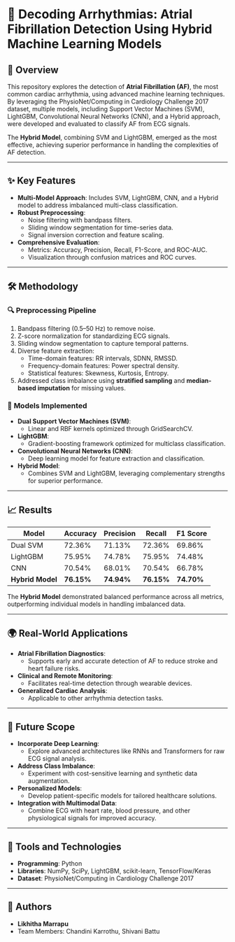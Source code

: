 # 💓 Decoding Arrhythmias: Atrial Fibrillation Detection Using Hybrid Machine Learning Models

## 🌟 Overview
This repository explores the detection of **Atrial Fibrillation (AF)**, the most common cardiac arrhythmia, using advanced machine learning techniques. By leveraging the PhysioNet/Computing in Cardiology Challenge 2017 dataset, multiple models, including Support Vector Machines (SVM), LightGBM, Convolutional Neural Networks (CNN), and a Hybrid approach, were developed and evaluated to classify AF from ECG signals.

The **Hybrid Model**, combining SVM and LightGBM, emerged as the most effective, achieving superior performance in handling the complexities of AF detection.

---

## ✨ Key Features
- **Multi-Model Approach**: Includes SVM, LightGBM, CNN, and a Hybrid model to address imbalanced multi-class classification.
- **Robust Preprocessing**:
  - Noise filtering with bandpass filters.
  - Sliding window segmentation for time-series data.
  - Signal inversion correction and feature scaling.
- **Comprehensive Evaluation**:
  - Metrics: Accuracy, Precision, Recall, F1-Score, and ROC-AUC.
  - Visualization through confusion matrices and ROC curves.

---

## 🛠️ Methodology
### 🔍 **Preprocessing Pipeline**
1. Bandpass filtering (0.5–50 Hz) to remove noise.
2. Z-score normalization for standardizing ECG signals.
3. Sliding window segmentation to capture temporal patterns.
4. Diverse feature extraction:
   - Time-domain features: RR intervals, SDNN, RMSSD.
   - Frequency-domain features: Power spectral density.
   - Statistical features: Skewness, Kurtosis, Entropy.
5. Addressed class imbalance using **stratified sampling** and **median-based imputation** for missing values.

### 🤖 **Models Implemented**
- **Dual Support Vector Machines (SVM)**:
  - Linear and RBF kernels optimized through GridSearchCV.
- **LightGBM**:
  - Gradient-boosting framework optimized for multiclass classification.
- **Convolutional Neural Networks (CNN)**:
  - Deep learning model for feature extraction and classification.
- **Hybrid Model**:
  - Combines SVM and LightGBM, leveraging complementary strengths for superior performance.

---

## 📈 Results
| **Model**        | **Accuracy** | **Precision** | **Recall** | **F1 Score** |
|-------------------|--------------|---------------|------------|--------------|
| Dual SVM         | 72.36%       | 71.13%        | 72.36%     | 69.86%       |
| LightGBM         | 75.95%       | 74.78%        | 75.95%     | 74.48%       |
| CNN              | 70.54%       | 68.01%        | 70.54%     | 66.78%       |
| **Hybrid Model** | **76.15%**   | **74.94%**    | **76.15%** | **74.70%**   |

The **Hybrid Model** demonstrated balanced performance across all metrics, outperforming individual models in handling imbalanced data.

---

## 🌍 Real-World Applications
- **Atrial Fibrillation Diagnostics**:
  - Supports early and accurate detection of AF to reduce stroke and heart failure risks.
- **Clinical and Remote Monitoring**:
  - Facilitates real-time detection through wearable devices.
- **Generalized Cardiac Analysis**:
  - Applicable to other arrhythmia detection tasks.

---

## 🚀 Future Scope
- **Incorporate Deep Learning**:
  - Explore advanced architectures like RNNs and Transformers for raw ECG signal analysis.
- **Address Class Imbalance**:
  - Experiment with cost-sensitive learning and synthetic data augmentation.
- **Personalized Models**:
  - Develop patient-specific models for tailored healthcare solutions.
- **Integration with Multimodal Data**:
  - Combine ECG with heart rate, blood pressure, and other physiological signals for improved accuracy.

---

## 🔧 Tools and Technologies
- **Programming**: Python
- **Libraries**: NumPy, SciPy, LightGBM, scikit-learn, TensorFlow/Keras
- **Dataset**: PhysioNet/Computing in Cardiology Challenge 2017

---

## 📜 Authors
- **Likhitha Marrapu**  
- Team Members: Chandini Karrothu, Shivani Battu  

